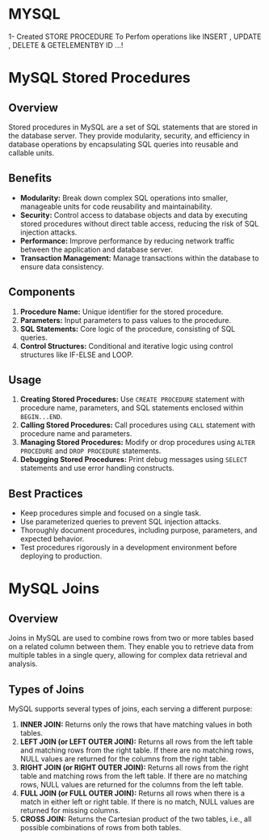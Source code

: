 # MYSQL
1- Created STORE PROCEDURE To Perfom operations like  INSERT , UPDATE , DELETE & GETELEMENTBY ID ...!

# MySQL Stored Procedures

## Overview

Stored procedures in MySQL are a set of SQL statements that are stored in the database server. They provide modularity, security, and efficiency in database operations by encapsulating SQL queries into reusable and callable units.

## Benefits

- **Modularity:** Break down complex SQL operations into smaller, manageable units for code reusability and maintainability.
- **Security:** Control access to database objects and data by executing stored procedures without direct table access, reducing the risk of SQL injection attacks.
- **Performance:** Improve performance by reducing network traffic between the application and database server.
- **Transaction Management:** Manage transactions within the database to ensure data consistency.

## Components

1. **Procedure Name:** Unique identifier for the stored procedure.
2. **Parameters:** Input parameters to pass values to the procedure.
3. **SQL Statements:** Core logic of the procedure, consisting of SQL queries.
4. **Control Structures:** Conditional and iterative logic using control structures like IF-ELSE and LOOP.

## Usage

1. **Creating Stored Procedures:** Use `CREATE PROCEDURE` statement with procedure name, parameters, and SQL statements enclosed within `BEGIN...END`.
2. **Calling Stored Procedures:** Call procedures using `CALL` statement with procedure name and parameters.
3. **Managing Stored Procedures:** Modify or drop procedures using `ALTER PROCEDURE` and `DROP PROCEDURE` statements.
4. **Debugging Stored Procedures:** Print debug messages using `SELECT` statements and use error handling constructs.

## Best Practices

- Keep procedures simple and focused on a single task.
- Use parameterized queries to prevent SQL injection attacks.
- Thoroughly document procedures, including purpose, parameters, and expected behavior.
- Test procedures rigorously in a development environment before deploying to production.



# MySQL Joins

## Overview

Joins in MySQL are used to combine rows from two or more tables based on a related column between them. They enable you to retrieve data from multiple tables in a single query, allowing for complex data retrieval and analysis.

## Types of Joins

MySQL supports several types of joins, each serving a different purpose:

1. **INNER JOIN:** Returns only the rows that have matching values in both tables.
2. **LEFT JOIN (or LEFT OUTER JOIN):** Returns all rows from the left table and matching rows from the right table. If there are no matching rows, NULL values are returned for the columns from the right table.
3. **RIGHT JOIN (or RIGHT OUTER JOIN):** Returns all rows from the right table and matching rows from the left table. If there are no matching rows, NULL values are returned for the columns from the left table.
4. **FULL JOIN (or FULL OUTER JOIN):** Returns all rows when there is a match in either left or right table. If there is no match, NULL values are returned for missing columns.
5. **CROSS JOIN:** Returns the Cartesian product of the two tables, i.e., all possible combinations of rows from both tables.
